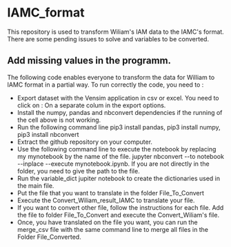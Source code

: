 # IAMC_format

This repository is used to transform Wiliam's IAM data to the IAMC's format. There are some pending issues to solve and variables to be converted. 

## Add missing values in the programm. 

The following code enables everyone to transform the data for William to IAMC format in a partial way. 
To run correctly the code, you need to : 
- Export dataset with the Vensim application in csv or excel. You need to click on : On a separate colum in the export options. 
- Install the numpy, pandas and nbconvert dependencies if the running of the cell above is not working. 
- Run the following command line pip3 install pandas, pip3 install numpy, pip3 install nbconvert 
- Extract the github repository on your computer. 
- Use the following command line to execute the notebook by replacing my mynotebook by the name of the file. jupyter nbconvert --to notebook --inplace --execute mynotebook.ipynb. If you are not directly in the folder, you need to give the path to the file. 
- Run the variable_dict jupiter notebook to create the dictionaries used in the main file.  
- Put the file that you want to translate in the folder File_To_Convert
- Execute the Convert_Wiliam_result_IAMC to translate your file. 
- If you want to convert other file, follow the instructions for each file. Add the file to folder File_To_Convert and execute the Convert_Wiliam's file. 
- Once, you have translated on the file you want, you can run the merge_csv file with the same command line to merge all files in the Folder File_Converted.


